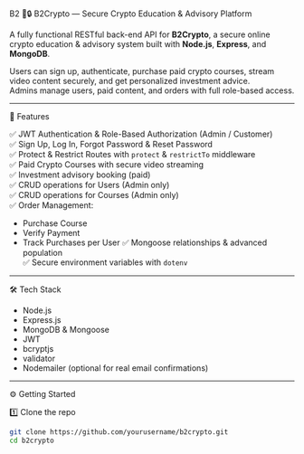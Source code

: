  B2
💸🔒 B2Crypto — Secure Crypto Education & Advisory Platform

A fully functional RESTful back-end API for **B2Crypto**, a secure online crypto education & advisory system built with **Node.js**, **Express**, and **MongoDB**.

Users can sign up, authenticate, purchase paid crypto courses, stream video content securely, and get personalized investment advice.  
Admins manage users, paid content, and orders with full role-based access.

---

 🚀 Features

✅ JWT Authentication & Role-Based Authorization (Admin / Customer)  
✅ Sign Up, Log In, Forgot Password & Reset Password  
✅ Protect & Restrict Routes with `protect` & `restrictTo` middleware  
✅ Paid Crypto Courses with secure video streaming  
✅ Investment advisory booking (paid)  
✅ CRUD operations for Users (Admin only)  
✅ CRUD operations for Courses (Admin only)  
✅ Order Management:
   - Purchase Course
   - Verify Payment
   - Track Purchases per User
✅ Mongoose relationships & advanced population  
✅ Secure environment variables with `dotenv`

---

🛠️ Tech Stack

- Node.js
- Express.js
- MongoDB & Mongoose
- JWT
- bcryptjs
- validator
- Nodemailer (optional for real email confirmations)

---

 ⚙️ Getting Started

 1️⃣ Clone the repo

```bash
git clone https://github.com/yourusername/b2crypto.git
cd b2crypto
